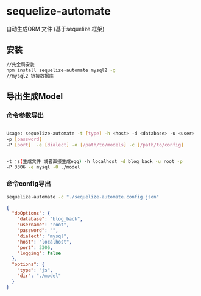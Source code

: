 # sequelize-automate
自动生成ORM 文件  (基于sequelize 框架)


## 安装
```bash
//先全局安装
npm install sequelize-automate mysql2 -g
//mysql2 链接数据库
```

## 导出生成Model


### 命令参数导出
```bash

Usage: sequelize-automate -t [type] -h <host> -d <database> -u <user> 
-p [password] 
-P [port]  -e [dialect] -o [/path/to/models] -c [/path/to/config]


-t js(生成文件 或者直接生成egg) -h localhost -d blog_back -u root -p 
-P 3306 -e mysql -0 ./model
```
### 命令config导出
```bash
sequelize-automate -c "./sequelize-automate.config.json"
```

```json
{
  "dbOptions": {
    "database": "blog_back",
    "username": "root",
    "password": "",
    "dialect": "mysql",
    "host": "localhost",
    "port": 3306,
    "logging": false
  },
  "options": {
    "type": "js",
    "dir": "./model"
  }
}
```